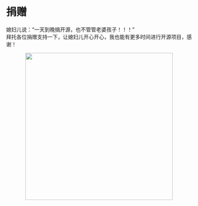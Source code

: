# 捐赠
媳妇儿说：“一天到晚搞开源，也不管管老婆孩子！！！”        
拜托各位捐赠支持一下，让媳妇儿开心开心，我也能有更多时间进行开源项目，感谢！
<div style="display: flex; justify-content:space-around;"><img style="height:400px" src="/images/contact/donate.png"></div>

